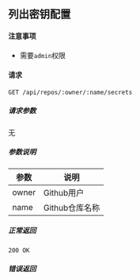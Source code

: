## 列出密钥配置

#### 注意事项

- 需要`admin`权限

#### 请求

```
GET /api/repos/:owner/:name/secrets
```

##### 请求参数

无

##### 参数说明

|参数|说明|
|---|---|
|owner|Github用户|
|name|Github仓库名称|

##### 正常返回

```
200 OK
```

##### 错误返回
